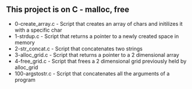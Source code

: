 ## This project is on C - malloc, free
+ 0-create_array.c - Script that creates an array of
chars and initilizes it with a specific char
+ 1-strdup.c - Script that returns a pointer to a newly created space in memory
+ 2-str_concat.c - Script that concatenates two strings
+ 3-alloc_grid.c - Script that returns a pointer to a 2 dimensional array
+ 4-free_grid.c - Script that frees a 2 dimensional grid previously held by alloc_grid
+ 100-argstostr.c - Script that concatenates all the arguments of a program

